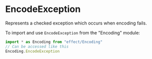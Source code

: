 # EncodeException

Represents a checked exception which occurs when encoding fails.

To import and use `EncodeException` from the "Encoding" module:

```ts
import * as Encoding from "effect/Encoding"
// Can be accessed like this
Encoding.EncodeException
```
